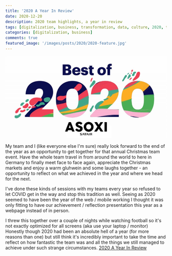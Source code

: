 ```yaml
---
title: '2020 A Year In Review'
date: 2020-12-20
description: 2020 team highlights, a year in review
tags: [digitalization, business, transformation, data, culture, 2020, team, review, summary, projects, digital, highlights]
categories: [digitalization, business]
comments: true
featured_image: '/images/posts/2020/2020-feature.jpg'
---
```


![](/images/posts/2020/2020.jpg)

My team and I (like everyone else I'm sure) really look forward to the end of the year as an opportunity to get together for that annual Christmas team event. Have the whole team travel in from around the world to here in Germany to finally meet face to face again, appreciate the Christmas markets and enjoy a warm gluhwein and some laughs together - an opportunity to reflect on what we achieved in the year and where we head for the next. 

I've done these kinds of sessions with my teams every year so refused to let COVID get in the way and stop this tradition as well. Seeing as 2020 seemed to have been the year of the web / mobile working I thought it was only fitting to have our achievement / reflection presentation this year as a webpage instead of in person.

I threw this together over a couple of nights while watching football so it's not exactly optimized for all screens (aka use your laptop / monitor) Honestly though 2020 had been an absolute hell of a year (for more reasons than one) but still think it's incredibly important to take the time and reflect on how fantastic the team was and all the things we still managed to achieve under such strange circumstances. 
[2020 A Year In Review](https://clintbird.com/2020/)
